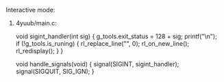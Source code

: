 Interactive mode:

1. 4yuub/main.c:

    void    sigint_handler(int sig)
    {
        g_tools.exit_status = 128 + sig;
        printf("\n");
        if (!g_tools.is_runing)
        {
            rl_replace_line("", 0);
            rl_on_new_line();
            rl_redisplay();
        }
    }

    void    handle_signals(void)
    {
        signal(SIGINT, sigint_handler);
        signal(SIGQUIT, SIG_IGN);
    }
